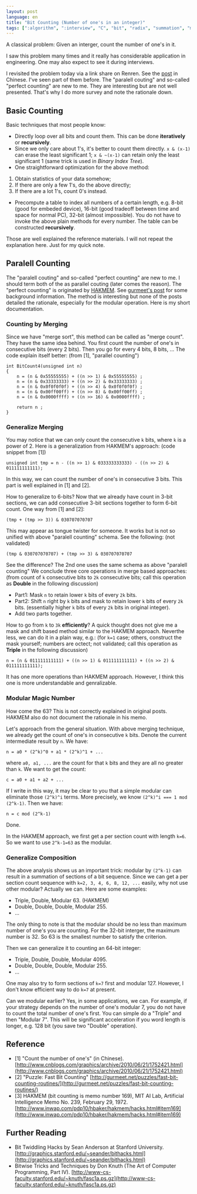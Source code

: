 ```yaml
---
layout: post
language: en
title: "Bit Counting (Number of one's in an integer)"
tags: [":algorithm", ":interview", "C", "bit", "radix", "summation", "modular"]
---
```


A classical problem: Given an interger, count the number of one's in it. 

I saw this problem many times and it really has considerable application in engineering.
One may also expect to see it during interviews. 

I revisited the problem today via a link share on Renren.
See the 
[post](http://www.cnblogs.com/graphics/archive/2010/06/21/1752421.html)
in Chinese.
I've seen part of them before. 
The "paralell couting" and so-called "perfect counting" are new to me.
They are interesting but are not well presented. 
That's why I do more survey and note the rationale down.

## Basic Counting

Basic techniques that most people know:

   * Directly loop over all bits and count them.
   This can be done **iteratively** or **recursively**.
   * Since we only care about 1's, it's better to count them directly. 
   `x & (x-1)` can erase the least significant 1;
   `x & ~(x-1)` can retain only the least significant 1
   (same trick is used in _Binary Index Tree_).
   * One straightforward optimization for the above method:
   1) Obtain statistics of your data somehow;
   2) If there are only a few 1's, do the above directly;
   3) If there are a lot 1's, count 0's instead. 
   * Precompute a table to index all numbers of a certain length,
   e.g. 8-bit (good for embeded device), 
   16-bit (good tradeoff between time and space for normal PC), 
   32-bit (almost impossible). 
   You do not have to invoke the above plain methods for every number. 
   The table can be constructed **recursively**.

Those are well explained the reference materials. 
I will not repeat the explanation here. 
Just for my quick note. 

## Paralell Counting

The "paralell couting" and so-called "perfect counting" are new to me.
I should term both of the as parallel couting (later comes the reason).
The "perfect counting" is originated by 
[HAKMEM](http://www.inwap.com/pdp10/hbaker/hakmem/hacks.html#item169).
See [gurmeet's post](http://gurmeet.net/puzzles/fast-bit-counting-routines/)
for some background information.
The method is interesting but none of the posts detailed the rationale, 
especially for the modular operation. 
Here is my short documentation. 

### Counting by Merging

Since we have "merge sort", this method can be called as "merge count". 
They have the same idea behind. 
You first count the number of one's in consecutive bits (every 2 bits). 
Then you go for every 4 bits, 8 bits, ...
The code explain itself better: (from [1], "parallel counting")

```
int BitCount4(unsigned int n) 
{ 
    n = (n & 0x55555555) + ((n >> 1) & 0x55555555) ; 
    n = (n & 0x33333333) + ((n >> 2) & 0x33333333) ; 
    n = (n & 0x0f0f0f0f) + ((n >> 4) & 0x0f0f0f0f) ; 
    n = (n & 0x00ff00ff) + ((n >> 8) & 0x00ff00ff) ; 
    n = (n & 0x0000ffff) + ((n >> 16) & 0x0000ffff) ; 

    return n ; 
} 
```

### Generalize Merging

You may notice that we can only count the consecutive `k` bits, where `k` is a power of 2. 
Here is a generalization from HAKMEM's approach:
(code snippet from [1])

```
unsigned int tmp = n - ((n >> 1) & 033333333333) - ((n >> 2) & 011111111111);
```

In this way, we can count the number of one's in consecutive 3 bits.
This part is well explained in [1] and [2]. 

How to generalize to 6-bits? 
Now that we already have count in 3-bit sections, 
we can add consecutive 3-bit sections together to form 6-bit count.
One way from [1] and [2]:

```
(tmp + (tmp >> 3)) & 030707070707
```

This may appear as tongue twister for someone. 
It works but is not so unified with above "paralell counting" schema. 
See the following: (not validated)

```
(tmp & 030707070707) + (tmp >> 3) & 030707070707
```

See the difference? 
The 2nd one uses the same schema as above "paralell counting"
We conclude three core operations in merge based approaches:
(from count of `k` consecutive bits to `2k` consecutive bits; 
call this operation as **Double** in the following discussion)

   * Part1: Mask `n` to retain lower `k` bits of every `2k` bits.
   * Part2: Shift `n` right by `k` bits and mask to retain lower `k` bits of every `2k` bits.
   (essentially higher `k` bits of every `2k` bits in original integer).
   * Add two parts together.

How to go from `k` to `3k` **efficiently**? 
A quick thought does not give me a mask and shift based method
similar to the HAKMEM approach.
Neverthe less, we can do it in a plain way, e.g.:
(for `k=1` case; others, construct the mask yourself; numbers are octect; not validated;
call this operation as **Triple** in the following discussion)

```
n = (n & 011111111111) + ((n >> 1) & 011111111111) + ((n >> 2) & 011111111111); 
```

It has one more operations than HAKMEM approach. 
However, I think this one is more understandable and genralizable. 

### Modular Magic Number

How come the 63? 
This is not correctly explained in original posts.
HAKMEM also do not document the rationale in his memo.

Let's approach from the general situation. 
With above merging technique, we already get the count of one's in consecutive `k` bits.
Denote the current intermediate result by `n`. 
We have:

```
n = a0 * (2^k)^0 + a1 * (2^k)^1 + ... 
```

where `a0, a1, ...` are the count for that `k` bits and they are all no greater than `k`.
We want to get the count:

```
c = a0 + a1 + a2 + ...
```

If I write in this way, 
it may be clear to you that a simple modular can eliminate those `(2^k)^i` terms.
More precisely, we know `(2^k)^i === 1 mod (2^k-1)`. 
Then we have:

```
n = c mod (2^k-1)
```

Done. 

In the HAKMEM approach, we first get a per section count with length `k=6`. 
So we want to use `2^k-1=63` as the modular. 

### Generalize Composition

The above analysis shows us an important trick:
modular by `(2^k-1)` can result in a summation of sections of a bit sequence.
Since we can get a per section count sequence with `k=2, 3, 4, 6, 8, 12, ...` easily, 
why not use other modular? 
Actually we can. 
Here are some examples:

   * Triple, Double, Modular 63. (HAKMEM)
   * Double, Double, Double, Modular 255. 
   * ...

The only thing to note is that the modular should be no less than 
maximum number of one's you are counting. 
For the 32-bit interger, the maximum number is 32. 
So 63 is the smallest number to satisfy the criterion. 

Then we can generalize it to counting an 64-bit integer:

   * Triple, Double, Double, Modular 4095. 
   * Double, Double, Double, Modular 255. 
   * ...

One may also try to form sections of `k=7` first and modular 127. 
However, I don't know efficient way to do `k=7` at present.

Can we modular earlier? 
Yes, in some applications, we can.
For example, if your strategy depends on the number of one's modular 7, 
you do not have to count the total number of one's first. 
You can simple do a "Triple" and then "Modular 7". 
This will be significant acceleration if you word length is longer, 
e.g. 128 bit (you save two "Double" operation).

## Reference

   * [1] "Count the number of one's" (in Chinese).
   [http://www.cnblogs.com/graphics/archive/2010/06/21/1752421.html](http://www.cnblogs.com/graphics/archive/2010/06/21/1752421.html)
   * [2] "Puzzle: Fast Bit Counting"
   [http://gurmeet.net/puzzles/fast-bit-counting-routines/](http://gurmeet.net/puzzles/fast-bit-counting-routines/)
   * [3] HAKMEM (bit counting is memo number 169), 
   MIT AI Lab, Artificial Intelligence Memo No. 239, February 29, 1972. 
   [http://www.inwap.com/pdp10/hbaker/hakmem/hacks.html#item169](http://www.inwap.com/pdp10/hbaker/hakmem/hacks.html#item169)

## Further Reading

   * Bit Twiddling Hacks by Sean Anderson at Stanford University.
   [http://graphics.stanford.edu/~seander/bithacks.html](http://graphics.stanford.edu/~seander/bithacks.html)
   * Bitwise Tricks and Techniques by Don Knuth (The Art of Computer Programming, Part IV).
   [http://www-cs-faculty.stanford.edu/~knuth/fasc1a.ps.gz](http://www-cs-faculty.stanford.edu/~knuth/fasc1a.ps.gz)
